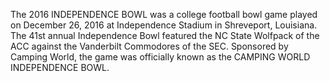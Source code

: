 The 2016 INDEPENDENCE BOWL was a college football bowl game played on December 26, 2016 at Independence Stadium in Shreveport, Louisiana. The 41st annual Independence Bowl featured the NC State Wolfpack of the ACC against the Vanderbilt Commodores of the SEC. Sponsored by Camping World, the game was officially known as the CAMPING WORLD INDEPENDENCE BOWL.

